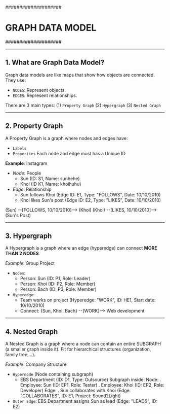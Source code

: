 ####################
# GRAPH DATA MODEL #
####################

---

## 1. What are Graph Data Model?
Graph data models are like maps that show how objects are connected. They use:
- `NODES`: Represent objects.
- `EDGES`: Represent relationships.

There are 3 main types:
(1) `Property Graph`
(2) `Hypergraph`
(3) `Nested Graph`

---

## 2. Property Graph
A Property Graph is a graph where nodes and edges have:
- `Labels`
- `Properties`
Each node and edge must has a Unique ID

**Example**: Instagram
- *Node*: People
    + Sun (ID: S1, Name: sunhehe)
    + Khoi (ID K1, Name: khoihuhu)
- *Edge*: Relationship
    + Sun follows Khoi (Edge ID: E1, Type: "FOLLOWS", Date: 10/10/2010)
    + Khoi likes Sun's post (Edge ID: E2, Type: "LIKES", Date: 10/10/2010)

(Sun) --[FOLLOWS, 10/10/2010]--> (Khoi)
(Khoi) --[LIKES, 10/10/2010]--> (Sun's Post)

---

## 3. Hypergraph
A Hypergraph is a graph where an edge (hyperedge) can connect **MORE THAN  2 NODES**.

*Example*: Group Project 
- `Nodes`:
    + Person: Sun (ID: P1, Role: Leader)
    + Person: Khoi (ID: P2, Role: Member)
    + Person: Bach (ID: P3, Role: Member)
-  `Hyperedge`:
    + Team works on project (Hyperedge: "WORK", ID: HE1, Start date: 10/10/2010)
    + Connect: {Sun, Khoi, Bach} --[WORK]--> Web development

---

## 4. Nested Graph
A Nested Graph is a graph where a node can contain an entire SUBGRAPH (a smaller graph inside it). Fit for hierarchical structures (organization, family tree,...).

*Example*: Company Structure
- `Hypernode` (Node containing subgraph)
    + EBS Department (ID: D1, Type: Outsource)
        Subgraph inside:
        Node:
            . Employee: Sun (ID: EP1, Role: Tester)
            . Employee: Khoi (ID: EP2, Role: Developer)
        Edge:
            . Sun collaborates with Khoi (Edge: "COLLABORATES", ID: E1, Project: Sound2Light)
- `Outer Edge`:
    EBS Department assigns Sun as lead (Edge: "LEADS", ID: E2)


